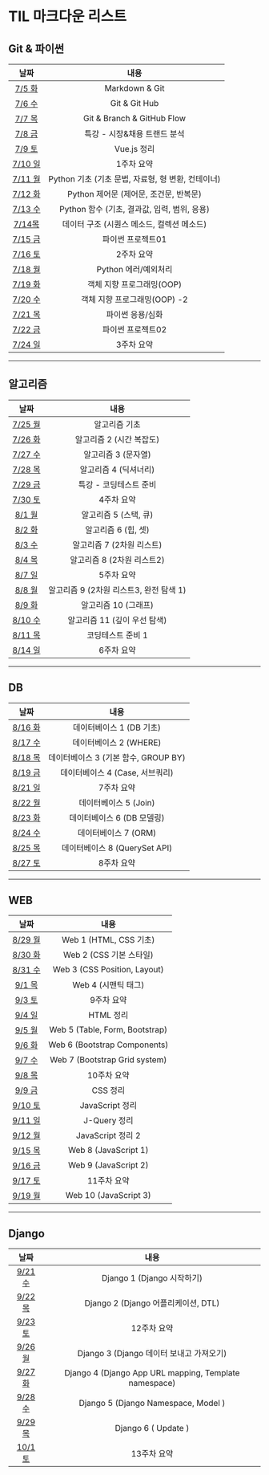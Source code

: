 # TIL 마크다운 리스트

## Git & 파이썬

|               날짜                |                        내용                        |
| :-------------------------------: | :------------------------------------------------: |
|   [7/5 화](markdown/220705.md)    |                   Markdown & Git                   |
|   [7/6 수](markdown/220706.md)    |                   Git & Git Hub                    |
|   [7/7 목](markdown/220707.md)    |             Git & Branch & GitHub Flow             |
|   [7/8 금](markdown/220708.md)    |            특강 - 시장&채용 트랜드 분석            |
|   [7/9 토](markdown/Vue.js.md)    |                    Vue.js 정리                     |
| [7/10 일](markdown/w1-summary.md) |                     1주차 요약                     |
|   [7/11 월](markdown/220711.md)   | Python 기초 (기초 문법, 자료형, 형 변환, 컨테이너) |
|   [7/12 화](markdown/220712.md)   |       Python 제어문 (제어문, 조건문, 반복문)       |
|   [7/13 수](markdown/220713.md)   |    Python 함수 (기초, 결과값, 입력, 범위, 응용)    |
|   [7/14목](markdown/220714.md)    |     데이터 구조 (시퀀스 메소드, 컬렉션 메소드)     |
|   [7/15 금](markdown/220715.md)   |                 파이썬 프로젝트01                  |
| [7/16 토](markdown/w2-summary.md) |                     2주차 요약                     |
|   [7/18 월](markdown/220718.md)   |                Python 에러/예외처리                |
|   [7/19 화](markdown/220719.md)   |             객체 지향 프로그래밍(OOP)              |
|   [7/20 수](markdown/220720.md)   |            객체 지향 프로그래밍(OOP) -2            |
|   [7/21 목](markdown/220721.md)   |                  파이썬 응용/심화                  |
|   [7/22 금](markdown/220722.md)   |                 파이썬 프로젝트02                  |
| [7/24 일](markdown/w3-summary.md) |                     3주차 요약                     |

---

## 알고리즘

|               날짜                |                  내용                   |
| :-------------------------------: | :-------------------------------------: |
|   [7/25 월](markdown/220725.md)   |              알고리즘 기초              |
|   [7/26 화](markdown/220726.md)   |        알고리즘 2 (시간 복잡도)         |
|   [7/27 수](markdown/220727.md)   |           알고리즘 3 (문자열)           |
|   [7/28 목](markdown/220728.md)   |          알고리즘 4 (딕셔너리)          |
|   [7/29 금](markdown/220729.md)   |         특강 - 코딩테스트 준비          |
| [7/30 토](markdown/w4-summary.md) |               4주차 요약                |
|   [8/1 월](markdown/220801.md)    |          알고리즘 5 (스택, 큐)          |
|   [8/2 화](markdown/220802.md)    |           알고리즘 6 (힙, 셋)           |
|   [8/3 수](markdown/220803.md)    |        알고리즘 7 (2차원 리스트)        |
|   [8/4 목](markdown/220804.md)    |       알고리즘 8 (2차원 리스트2)        |
| [8/7 일](markdown/w5-summary.md)  |               5주차 요약                |
|   [8/8 월](markdown/220808.md)    | 알고리즘 9 (2차원 리스트3, 완전 탐색 1) |
|   [8/9 화](markdown/220809.md)    |          알고리즘 10 (그래프)           |
|   [8/10 수](markdown/220810.md)   |      알고리즘 11 (깊이 우선 탐색)       |
|   [8/11 목](markdown/220811.md)   |            코딩테스트 준비 1            |
| [8/14 일](markdown/w6-summary.md) |               6주차 요약                |

---

## DB

|               날짜                |                 내용                 |
| :-------------------------------: | :----------------------------------: |
|   [8/16 화](markdown/220816.md)   |       데이터베이스 1 (DB 기초)       |
|   [8/17 수](markdown/220817.md)   |        데이터베이스 2 (WHERE)        |
|   [8/18 목](markdown/220818.md)   | 데이터베이스 3 (기본 함수, GROUP BY) |
|   [8/19 금](markdown/220819.md)   |   데이터베이스 4 (Case, 서브쿼리)    |
| [8/21 일](markdown/w7-summary.md) |              7주차 요약              |
|   [8/22 월](markdown/220822.md)   |        데이터베이스 5 (Join)         |
|   [8/23 화](markdown/220823.md)   |      데이터베이스 6 (DB 모델링)      |
|   [8/24 수](markdown/220824.md)   |         데이터베이스 7 (ORM)         |
|   [8/25 목](markdown/220825.md)   |    데이터베이스 8 (QuerySet API)     |
| [8/27 토](markdown/w8-summary.md) |              8주차 요약              |

---

## WEB

|                 날짜                 |              내용              |
| :----------------------------------: | :----------------------------: |
|    [8/29 월](markdown/220829.md)     |     Web 1 (HTML, CSS 기초)     |
|    [8/30 화](markdown/220830.md)     |    Web 2 (CSS 기본 스타일)     |
|    [8/31 수](markdown/220831.md)     |  Web 3 (CSS Position, Layout)  |
|     [9/1 목](markdown/220901.md)     |      Web 4 (시맨틱 태그)       |
|   [9/3 토](markdown/w9-summary.md)   |           9주차 요약           |
|  [9/4 일](markdown/htmlsummary.md)   |           HTML 정리            |
|     [9/5 월](markdown/220905.md)     | Web 5 (Table, Form, Bootstrap) |
|     [9/6 화](markdown/220906.md)     |  Web 6 (Bootstrap Components)  |
|     [9/7 수](markdown/220907.md)     | Web 7 (Bootstrap Grid system)  |
|  [9/8 목](markdown/w10-summary.md)   |          10주차 요약           |
|   [9/9 금](markdown/csssummary.md)   |            CSS 정리            |
|   [9/10 토](markdown/jssummary.md)   |        JavaScript 정리         |
| [9/11 일](markdown/jquerysummary.md) |          J-Query 정리          |
|  [9/12 월](markdown/jssummary2.md)   |       JavaScript 정리 2        |
|    [9/15 목](markdown/220915.md)     |      Web 8 (JavaScript 1)      |
|    [9/16 금](markdown/220916.md)     |      Web 9 (JavaScript 2)      |
|  [9/17 토](markdown/w11-summary.md)  |          11주차 요약           |
|    [9/19 월](markdown/220919.md)     |     Web 10 (JavaScript 3)      |

---

## Django

|                날짜                |                         내용                          |
| :--------------------------------: | :---------------------------------------------------: |
|   [9/21 수](markdown/220921.md)    |              Django 1 (Django 시작하기)               |
|   [9/22 목](markdown/220922.md)    |          Django 2 (Django 어플리케이션, DTL)          |
| [9/23 토](markdown/w12-summary.md) |                      12주차 요약                      |
|   [9/26 월](markdown/220926.md)    |       Django 3 (Django 데이터 보내고 가져오기)        |
|   [9/27 화](markdown/220927.md)    | Django 4 (Django App URL mapping, Template namespace) |
|   [9/28 수](markdown/220928.md)    |          Django 5 (Django Namespace, Model )          |
|   [9/29 목](markdown/220929.md)    |                  Django 6 ( Update )                  |
| [10/1 토](markdown/w13-summary.md) |                      13주차 요약                      |
